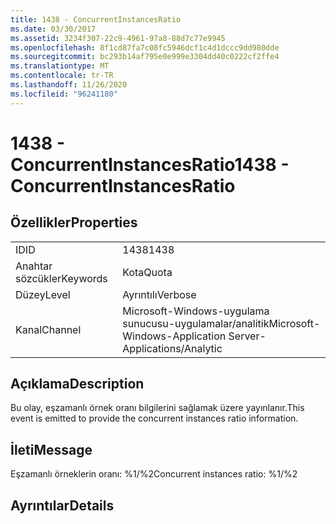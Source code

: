 ```yaml
---
title: 1438 - ConcurrentInstancesRatio
ms.date: 03/30/2017
ms.assetid: 3234f307-22c9-4961-97a8-88d7c77e9945
ms.openlocfilehash: 8f1cd87fa7c08fc5946dcf1c4d1dccc9dd980dde
ms.sourcegitcommit: bc293b14af795e0e999e3304dd40c0222cf2ffe4
ms.translationtype: MT
ms.contentlocale: tr-TR
ms.lasthandoff: 11/26/2020
ms.locfileid: "96241180"
---
```

# <a name="1438---concurrentinstancesratio"></a><span data-ttu-id="6168e-102">1438 - ConcurrentInstancesRatio</span><span class="sxs-lookup"><span data-stu-id="6168e-102">1438 - ConcurrentInstancesRatio</span></span>

## <a name="properties"></a><span data-ttu-id="6168e-103">Özellikler</span><span class="sxs-lookup"><span data-stu-id="6168e-103">Properties</span></span>  
  
|||  
|-|-|  
|<span data-ttu-id="6168e-104">ID</span><span class="sxs-lookup"><span data-stu-id="6168e-104">ID</span></span>|<span data-ttu-id="6168e-105">1438</span><span class="sxs-lookup"><span data-stu-id="6168e-105">1438</span></span>|  
|<span data-ttu-id="6168e-106">Anahtar sözcükler</span><span class="sxs-lookup"><span data-stu-id="6168e-106">Keywords</span></span>|<span data-ttu-id="6168e-107">Kota</span><span class="sxs-lookup"><span data-stu-id="6168e-107">Quota</span></span>|  
|<span data-ttu-id="6168e-108">Düzey</span><span class="sxs-lookup"><span data-stu-id="6168e-108">Level</span></span>|<span data-ttu-id="6168e-109">Ayrıntılı</span><span class="sxs-lookup"><span data-stu-id="6168e-109">Verbose</span></span>|  
|<span data-ttu-id="6168e-110">Kanal</span><span class="sxs-lookup"><span data-stu-id="6168e-110">Channel</span></span>|<span data-ttu-id="6168e-111">Microsoft-Windows-uygulama sunucusu-uygulamalar/analitik</span><span class="sxs-lookup"><span data-stu-id="6168e-111">Microsoft-Windows-Application Server-Applications/Analytic</span></span>|  
  
## <a name="description"></a><span data-ttu-id="6168e-112">Açıklama</span><span class="sxs-lookup"><span data-stu-id="6168e-112">Description</span></span>  

 <span data-ttu-id="6168e-113">Bu olay, eşzamanlı örnek oranı bilgilerini sağlamak üzere yayınlanır.</span><span class="sxs-lookup"><span data-stu-id="6168e-113">This event is emitted to provide the concurrent instances ratio information.</span></span>  
  
## <a name="message"></a><span data-ttu-id="6168e-114">İleti</span><span class="sxs-lookup"><span data-stu-id="6168e-114">Message</span></span>  

 <span data-ttu-id="6168e-115">Eşzamanlı örneklerin oranı: %1/%2</span><span class="sxs-lookup"><span data-stu-id="6168e-115">Concurrent instances ratio: %1/%2</span></span>  
  
## <a name="details"></a><span data-ttu-id="6168e-116">Ayrıntılar</span><span class="sxs-lookup"><span data-stu-id="6168e-116">Details</span></span>
